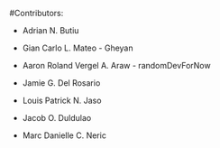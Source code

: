 #Contributors:

- Adrian N. Butiu

- Gian Carlo L. Mateo -  Gheyan 

- Aaron Roland Vergel A. Araw - randomDevForNow

- Jamie G. Del Rosario

- Louis Patrick N. Jaso

- Jacob O. Duldulao

- Marc Danielle C. Neric
